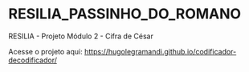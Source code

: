 # RESILIA_PASSINHO_DO_ROMANO
RESILIA - Projeto Módulo 2 - Cifra de César

Acesse o projeto aqui:
https://hugolegramandi.github.io/codificador-decodificador/
